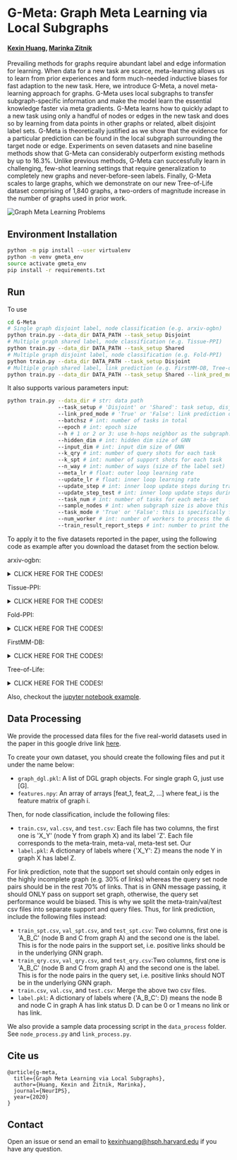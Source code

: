 # G-Meta: Graph Meta Learning via Local Subgraphs
#### [Kexin Huang](https://www.kexinhuang.com), [Marinka Zitnik](https://zitniklab.hms.harvard.edu)

Prevailing methods for graphs require abundant label and edge information for learning. When data for a new task are scarce, meta-learning allows us to learn from prior experiences and form much-needed inductive biases for fast adaption to the new task. Here, we introduce G-Meta, a novel meta-learning approach for graphs. G-Meta uses local subgraphs to transfer subgraph-specific information and make the model learn the essential knowledge faster via meta gradients. G-Meta learns how to quickly adapt to a new task using only a handful of nodes or edges in the new task and does so by learning from data points in other graphs or related, albeit disjoint label sets. G-Meta is theoretically justified as we show that the evidence for a particular prediction can be found in the local subgraph surrounding the target node or edge. Experiments on seven datasets and nine baseline methods show that G-Meta can considerably outperform existing methods by up to 16.3%. Unlike previous methods, G-Meta can successfully learn in challenging, few-shot learning settings that require generalization to completely new graphs and never-before-seen labels. Finally, G-Meta scales to large graphs, which we demonstrate on our new Tree-of-Life dataset comprising of 1,840 graphs, a two-orders of magnitude increase in the number of graphs used in prior work.

![Graph Meta Learning Problems](figs/graph_meta_learning.png)


## Environment Installation

```bash
python -m pip install --user virtualenv
python -m venv gmeta_env
source activate gmeta_env
pip install -r requirements.txt
```

## Run
To use 
```bash
cd G-Meta
# Single graph disjoint label, node classification (e.g. arxiv-ogbn)
python train.py --data_dir DATA_PATH --task_setup Disjoint
# Multiple graph shared label, node classification (e.g. Tissue-PPI)
python train.py --data_dir DATA_PATH --task_setup Shared
# Multiple graph disjoint label, node classification (e.g. Fold-PPI)
python train.py --data_dir DATA_PATH --task_setup Disjoint
# Multiple graph shared label, link prediction (e.g. FirstMM-DB, Tree-of-Life)
python train.py --data_dir DATA_PATH --task_setup Shared --link_pred_mode True
```

It also supports various parameters input:

```bash
python train.py --data_dir # str: data path
                --task_setup # 'Disjoint' or 'Shared': task setup, disjoint label or shared label
                --link_pred_mode # 'True' or 'False': link prediction or node classification
                --batchsz # int: number of tasks in total
                --epoch # int: epoch size
                --h # 1 or 2 or 3: use h-hops neighbor as the subgraph.
                --hidden_dim # int: hidden dim size of GNN
                --input_dim # int: input dim size of GNN
                --k_qry # int: number of query shots for each task
                --k_spt # int: number of support shots for each task
                --n_way # int: number of ways (size of the label set)
                --meta_lr # float: outer loop learning rate
                --update_lr # float: inner loop learning rate
                --update_step # int: inner loop update steps during training
                --update_step_test # int: inner loop update steps during finetuning
                --task_num # int: number of tasks for each meta-set
                --sample_nodes # int: when subgraph size is above this threshold, it samples this number of nodes from the subgraph
                --task_mode # 'True' or 'False': this is specifically for Tissue-PPI, where there are 10 tasks to evaluate.
                --num_worker # int: number of workers to process the dataloader. default 0.
                --train_result_report_steps # int: number to print the training accuracy.
```

To apply it to the five datasets reported in the paper, using the following code as example after you download the dataset from the section below.

arxiv-ogbn:
<details>
<summary>CLICK HERE FOR THE CODES!</summary>

```
python G-Meta/train.py --data_dir PATH/G-Meta_Data/arxiv/ \
                            --epoch 10 \
                            --task_setup Disjoint \
                            --k_spt 3 \
                            --k_qry 24 \
                            --n_way 3 \
                            --update_step 10 \
                            --update_lr 0.01 \
                            --num_workers 0 \
                            --train_result_report_steps 200 \
                            --hidden_dim 256 \
                            --update_step_test 20 \
                            --task_num 32 \
                            --batchsz 10000 
```
</details>

Tissue-PPI:
<details>
<summary>CLICK HERE FOR THE CODES!</summary>

```
python G-Meta/train.py --data_dir PATH/G-Meta_Data/tissue_PPI/ \
                            --epoch 15 \
                            --task_setup Shared \
                            --task_mode True \
                            --task_n 4 \
                            --k_qry 10 \
                            --k_spt 3 \
                            --update_lr 0.01 \
                            --update_step 10 \
                            --meta_lr 5e-3 \
                            --num_workers 0 \
                            --train_result_report_steps 200 \
                            --hidden_dim 128 \
                            --task_num 4 \
                            --batchsz 1000
```
</details>

Fold-PPI:
<details>
<summary>CLICK HERE FOR THE CODES!</summary>

```
python G-Meta/train.py --data_dir PATH/G-Meta_Data/fold_PPI/ \
                            --epoch 5 \
                            --task_setup Disjoint \
                            --k_qry 24 \
                            --k_spt 3 \
                            --n_way 3 \
                            --update_lr 0.005 \
                            --meta_lr 1e-3 \
                            --num_workers 0 \
                            --train_result_report_steps 100 \
                            --hidden_dim 128 \
                            --update_step_test 20 \
                            --task_num 16 \
                            --batchsz 4000
```
</details>

FirstMM-DB:
<details>
<summary>CLICK HERE FOR THE CODES!</summary>

```
python G-Meta/train.py --data_dir PATH/G-Meta_Data/FirstMM_DB/ \
                            --epoch 15 \
                            --task_setup Shared \
                            --k_qry 32 \
                            --k_spt 16 \
                            --n_way 2 \
                            --update_lr 0.01 \
                            --update_step 10 \
                            --meta_lr 5e-4 \
                            --num_workers 0 \
                            --train_result_report_steps 200 \
                            --hidden_dim 128 \
                            --update_step_test 20 \
                            --task_num 8 \
                            --batchsz 1500 \
                            --link_pred_mod True
```
</details>

Tree-of-Life:
<details>
<summary>CLICK HERE FOR THE CODES!</summary>

```
python train.py --data_dir PATH/G-Meta_Data/tree-of-life/ \
                            --epoch 15 \
                            --task_setup Shared \
                            --k_qry 16 \
                            --k_spt 16 \
                            --n_way 2 \
                            --update_lr 0.005 \
                            --update_step 10 \
                            --meta_lr 0.0005 \
                            --num_workers 0 \
                            --train_result_report_steps 200 \
                            --hidden_dim 256 \
                            --update_step_test 20 \
                            --task_num 8 \
                            --batchsz 5000 \
                            --link_pred_mod True
```
</details>

Also, checkout the [jupyter notebook example](test.ipynb).


## Data Processing

We provide the processed data files for the five real-world datasets used in the paper in this google drive link [here](https://drive.google.com/file/d/1TC06A02wmIQteKzqGSbl_i3VIQzsHVop/view?usp=drivesdk).

To create your own dataset, you should create the following files and put it under the name below:

- `graph_dgl.pkl`: A list of DGL graph objects. For single graph G, just use [G].
- `features.npy`: An array of arrays [feat_1, feat_2, ...] where feat_i is the feature matrix of graph i. 

Then, for node classification, include the following files:
- `train.csv`, `val.csv`, and `test.csv`: Each file has two columns, the first one is 'X_Y' (node Y from graph X) and its label 'Z'. Each file corresponds to the meta-train, meta-val, meta-test set. Our 
- `label.pkl`: A dictionary of labels where {'X_Y': Z} means the node Y in graph X has label Z.  

For link prediction, note that the support set should contain only edges in the highly incomplete graph (e.g. 30% of links) whereas the query set node pairs should be in the rest 70% of links. That is in GNN message passing, it should ONLY pass on support set graph, otherwise, the query set performance would be biased. This is why we split the meta-train/val/test csv files into separate support and query files. Thus, for link prediction, include the following files instead:
- `train_spt.csv`, `val_spt.csv`, and `test_spt.csv`: Two columns, first one is 'A_B_C' (node B and C from graph A) and the second one is the label. This is for the node pairs in the support set, i.e. positive links should be in the underlying GNN graph.
- `train_qry.csv`, `val_qry.csv`, and `test_qry.csv`:Two columns, first one is 'A_B_C' (node B and C from graph A) and the second one is the label. This is for the node pairs in the query set, i.e. positive links should NOT be in the underlying GNN graph.
- `train.csv`, `val.csv`, and `test.csv`: Merge the above two csv files.
- `label.pkl`: A dictionary of labels where {'A_B_C': D} means the node B and node C in graph A has link status D. D can be 0 or 1 means no link or has link.

We also provide a sample data processing script in the `data_process` folder. See `node_process.py` and `link_process.py`.

## Cite us
```
@article{g-meta,
  title={Graph Meta Learning via Local Subgraphs},
  author={Huang, Kexin and Zitnik, Marinka},
  journal={NeurIPS},
  year={2020}
}
```

## Contact
Open an issue or send an email to kexinhuang@hsph.harvard.edu if you have any question. 

